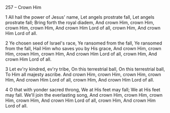 257 – Crown Him


1
All hail the power of Jesus' name,
Let angels prostrate fall,
Let angels prostrate fall;
Bring forth the royal diadem,
And crown Him, crown Him, crown Him, crown Him,
And crown Him Lord of all, crown Him,
And crown Him Lord of all.

2
Ye chosen seed of Israel's race,
Ye ransomed from the fall,
Ye ransomed from the fall,
Hail Him who saves you by His grace,
And crown Him, crown Him, crown Him, crown Him,
And crown Him Lord of all, crown Him,
And crown Him Lord of all.

3
Let ev'ry kindred, ev'ry tribe,
On this terrestrial ball,
On this terrestrial ball,
To Him all majesty ascribe.
And crown Him, crown Him, crown Him, crown Him,
And crown Him Lord of all, crown Him,
And crown Him Lord of all.

4
O that with yonder sacred throng,
We at His feet may fall;
We at His feet may fall.
We'll join the everlasting song, 
And crown Him, crown Him, crown Him, crown Him,
And crown Him Lord of all, crown Him,
And crown Him Lord of all.

